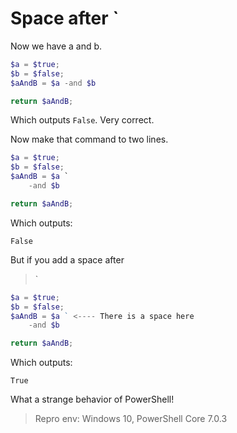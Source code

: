 # Space after `

Now we have a and b.

```powershell
$a = $true;
$b = $false; 
$aAndB = $a -and $b

return $aAndB;
```

Which outputs `False`. Very correct.

Now make that command to two lines.

```powershell
$a = $true;
$b = $false;
$aAndB = $a `
    -and $b

return $aAndB;
```

Which outputs:

```text
False
```

But if you add a space after

> `

```powershell
$a = $true;
$b = $false;
$aAndB = $a ` <---- There is a space here
    -and $b

return $aAndB;
```

Which outputs:

```text
True
```

What a strange behavior of PowerShell!

> Repro env: Windows 10, PowerShell Core 7.0.3
